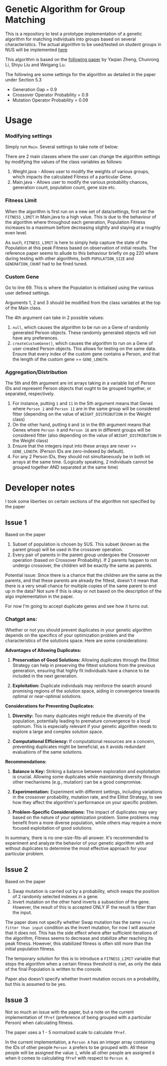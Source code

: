 # Genetic Algorithm for Group Matching

This is a repository to test a prototype implementation of a genetic algorithm for matching individuals into groups based on several characteristics.
The actual algorithm to be used/tested on student groups in NUS will be implemented [here](https://github.com/IEX-Team-Laddy)

This algorithm is based on the [following paper](https://www.sciencedirect.com/science/article/abs/pii/S0950705117304914#sec0013) by Yaqian Zheng, Chunrong Li, Shiyu Liu and Weigang Lu.

The following are some settings for the algorithm as detailed in the paper under Section 5.3

- Generation Gap = 0.9
- Crossover Operator Probability = 0.9
- Mutation Operator Probability = 0.09


# Usage

### Modifying settings

Simply run `Main`. Several settings to take note of below:

There are 2 main classes where the user can change the algorithm settings by modifying the values of the class variables as follows:
1. Weight.java - Allows user to modify the weights of various groups, which impacts the calculated Fitness of a particular Gene.
2. Main.java - Allows user to modify the various probability chances, generation count, population count, gene size etc.

### Fitness Limit

When the algorithm is first run on a new set of data/settings, first set the `FITNESS_LIMIT` in Main.java to a high value. This is due to the behaviour of the algorithm where throughout each generation, Population Fitness increases to a maximum before decreasing slightly and staying at a roughly even level.

As such, `FITNESS_LIMIT` is here to simply help capture the state of the Population at this peak Fitness based on observation of initial results.
The reference paper seems to allude to this behaviour briefly on pg 220 where during testing with other algorithms, both `POPULATION_SIZE` and `GENERATION_COUNT` had to be fined tuned.

### Custom Gene

Go to line 69. This is where the Population is initialised using the various user defined settings.

Arguments 1, 2 and 3 should be modified from the class variables at the top of the Main class.

The 4th argument can take in 2 possible values:
1. `null`, which causes the algorithm to be run on a Gene of randomly generated Person objects. These randomly generated objects will not have any preferences.
2. `createCustomGene()`, which causes the algorithm to run on a Gene of user created Person objects. This allows for testing on the same data. Ensure that every index of the custom gene contains a Person, and that the length of the custom gene == `GENE_LENGTH`.

### Aggregation/Distribution

The 5th and 6th argument are int arrays taking in a variable list of Person IDs and represent Person objects that ought to be grouped together, or separated, respectively.
1. For instance, putting `1` and `11` in the 5th argument means that Genes where `Person 1` and `Person 11` are in the same group will be considered fitter (depending on the value of `WEIGHT_DISTRIBUTION` in the Weight class)
2. On the other hand, putting `0` and `16` in the 6th argument means that Genes where `Person 0` and `Person 16` are in different groups will be considered fitter (also depending on the value of `WEIGHT_DISTRIBUTION` in the Weight class)
3. Ensure that the integers input into these arrays are never >= `GENE_LENGTH`. (Person IDs are zero-indexed by default).
4. For any 2 Person IDs, they should not simultaneously be in both int arrays at the same time. (Logically speaking, 2 individuals cannot be grouped together AND separated at the same time)


# Developer notes

I took some liberties on certain sections of the algorithm not specified by the paper

## Issue 1

Based on the paper

1. Subset of population is chosen by SUS. This subset (known as the parent group) will be used in the crossover operation.
2. Every pair of parents in the parent group undergoes the Crossover operation (based on Crossover Probability). If 2 parents happen to not undergo crossover, the children will be exactly the same as parents.

Potential issue: Since there is a chance that the children are the same as the parents, and that these parents are already the fittest, doesn't it mean that there is a very small chance for multiple copies of the same parent to end up in the data?
Not sure if this is okay or not based on the description of the algo implementation in the paper.

For now I'm going to accept duplicate genes and see how it turns out.

### Chatgpt ans:

Whether or not you should prevent duplicates in your genetic algorithm depends on the specifics of your optimization problem and the characteristics of the solutions space. Here are some considerations:

**Advantages of Allowing Duplicates:**
1. **Preservation of Good Solutions:** Allowing duplicates through the Elitist Strategy can help in preserving the fittest solutions from the previous generation, ensuring that highly fit individuals have a chance to be included in the next generation.

2. **Exploitation:** Duplicate individuals may reinforce the search around promising regions of the solution space, aiding in convergence towards optimal or near-optimal solutions.

**Considerations for Preventing Duplicates:**
1. **Diversity:** Too many duplicates might reduce the diversity of the population, potentially leading to premature convergence to a local optimum. This is especially relevant if your genetic algorithm needs to explore a large and complex solution space.

2. **Computational Efficiency:** If computational resources are a concern, preventing duplicates might be beneficial, as it avoids redundant evaluations of the same solutions.

**Recommendations:**
1. **Balance is Key:** Striking a balance between exploration and exploitation is crucial. Allowing some duplicates while maintaining diversity through other mechanisms (e.g., mutation) can be a good compromise.

2. **Experimentation:** Experiment with different settings, including variations in the crossover probability, mutation rate, and the Elitist Strategy, to see how they affect the algorithm's performance on your specific problem.

3. **Problem-Specific Considerations:** The impact of duplicates may vary based on the nature of your optimization problem. Some problems may benefit from a more diverse population, while others may require a more focused exploitation of good solutions.

In summary, there is no one-size-fits-all answer. It's recommended to experiment and analyze the behavior of your genetic algorithm with and without duplicates to determine the most effective approach for your particular problem.


## Issue 2

Based on the paper

1. Swap mutation is carried out by a probability, which swaps the position of 2 randomly selected indexes in a gene.
2. Invert mutation on the other hand inverts a subsection of the gene. However, the result of this is accepted ONLY IF the result is fitter than the input.

The paper does not specify whether Swap mutation has the same `result fitter than input` condition as the Invert mutation, for now I will assume that it does not. This has the side effect where after sufficient iterations of the algorithm, Fitness seems to decrease and stabilize after reaching its peak fitness. However, this stabilized fitness is often still more than the initial population fitness.

The temporary solution for this is to introduce a `FITNESS_LIMIT` variable that stops the algorithm when a certain fitness threshold is met, as only the data of the final Population is written to the console.

Paper also doesn't specify whether Invert mutation occurs on a probability, but this is assumed to be yes.

## Issue 3

Not so much an issue with the paper, but a note on the current implementation of `fPref` (preference of being grouped with a particular Person) when calculating fitness.

The paper uses a 1 - 5 normalized scale to calculate `fPref`.

In the current implementation, a `Person A` has an integer array containing the IDs of other people `Person A` prefers to be grouped with. All these people will be assigned the value `1`, while all other people are assigned `0` when it comes to calculating `fPref` with respect to `Person A`.
